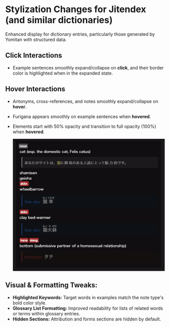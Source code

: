 # Stylization Changes for Jitendex (and similar dictionaries)

Enhanced display for dictionary entries, particularly those generated by Yomitan with structured data.

## Click Interactions
*   Example sentences smoothly expand/collapse on **click**, and their border color is highlighted when in the expanded state.

## Hover Interactions
*   Antonyms, cross-references, and notes smoothly expand/collapse on **hover**.
*   Furigana appears smoothly on example sentences when **hovered**.
*   Elements start with 50% opacity and transition to full opacity (100%) when **hovered**.

    ![Jitendex Hover Preview](assets/images/Jitendex_Hover_Preview.gif)

## Visual & Formatting Tweaks:
*   **Highlighted Keywords:** Target words in examples match the note type's bold color style.
*   **Glossary List Formatting:** Improved readability for lists of related words or terms within glossary entries.
*   **Hidden Sections:** Attribution and forms sections are hidden by default.
